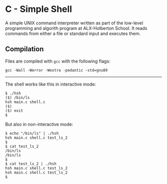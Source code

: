 # C - Simple Shell
A simple UNIX command interpreter written as part of the low-level programming and algorith program at ALX-Holberton School.
It reads commands from either a file or standard input and executes them.

## Compilation
Files are compiled with `gcc` with the following flags:

`gcc -Wall -Werror -Wextra -pedantic -std=gnu89`

---

The shell works like this in interactive mode:

    $ ./hsh
    ($) /bin/ls
    hsh main.c shell.c
    ($)
    ($) exit
    $

But also in non-interactive mode:

    $ echo "/bin/ls" | ./hsh
    hsh main.c shell.c test_ls_2
    $
    $ cat test_ls_2
    /bin/ls
    /bin/ls
    $
    $ cat test_ls_2 | ./hsh
    hsh main.c shell.c test_ls_2
    hsh main.c shell.c test_ls_2
    $
